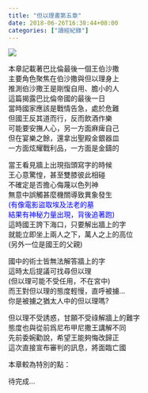 ```yaml
---
title: "但以理書第五章"
date: 2018-06-26T16:38:44+08:00
categories: ["讀經紀錄"]
---
```

![](https://farm2.staticflickr.com/1826/42284889245_9dfbe764da_k.jpg)  
<!--more-->

本章記載著巴比倫最後一個王伯沙撒  
主要角色聚焦在伯沙撒與但以理身上  
推測伯沙撒王是剛愎自用、膽小的人  
這篇揭露巴比倫帝國的最後一日  
當時國家應該是戰情告急，處於危難  
但國王反其道而行，反而飲酒作樂  
可能要安撫人心，另一方面麻痺自己  
但在宴樂之餘，還拿出聖殿金銀器皿  
一方面炫耀戰利品，一方面是金鑄的  
  
當王看見牆上出現指頭寫字的時候  
王心意驚惶，甚至雙膝彼此相碰  
不確定是否擔心侮蔑以色列神  
無意中誤觸甚麼機關導致異象發生  
<span style="color:blue">(有像電影盜取埃及法老的墓  
結果有神秘力量出現，背後追著跑)</span>  
這時國王誇下海口，只要解出牆上的字  
就能立即坐上兩人之下，萬人之上的高位  
(另外一位是國王的父親)  
  
國中的術士皆無法解答牆上的字  
這時太后提議可找尋但以理  
(但以理可能不受任用，不在宮中)  
而王對但以理的態度輕慢，直呼被擄...  
你是被擄之猶太人中的但以理嗎?  
  
但以理不受誘惑，甘願不受祿解牆上的難字  
態度也與從前爲尼布甲尼撒王講解不同  
先前委婉勸說，希望王能夠悔改歸正  
這次直接宣布審判的訊息，將面臨亡國   
  
本章較為特別的點：  
  
  
<!--
http://www.springsf.org/07/big5/07.htm
王就位10年，但以理沒沒無聞，不受重視  
王鄙視但以理，被打入冷宮(低潮!?)  
盡說不好聽的話(烏鴉嘴!?)  
  

王不看重不信神，驕傲不看重神  
審判當夜就發生  
-->

待完成...